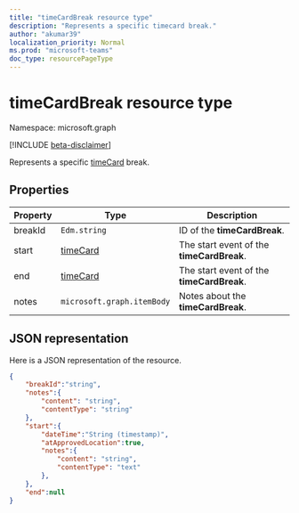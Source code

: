```yaml
---
title: "timeCardBreak resource type"
description: "Represents a specific timecard break."
author: "akumar39"
localization_priority: Normal
ms.prod: "microsoft-teams"
doc_type: resourcePageType
---
```


# timeCardBreak resource type

Namespace: microsoft.graph

[!INCLUDE [beta-disclaimer](../../includes/beta-disclaimer.md)]

Represents a specific [timeCard](timecard.md) break.

## Properties
|Property               |Type           |Description                                                                |
|-----------------------|---------------|---------------------------------------------------------------------------|
| breakId			        |`Edm.string`  |ID of the **timeCardBreak**.|
| start			        |[timeCard](timecardEvent.md)    | The start event of the **timeCardBreak**.|
| end			        |[timeCard](timecard.md)    | The start event of the **timeCardBreak**.|
| notes			        |`microsoft.graph.itemBody`  | Notes about the **timeCardBreak**.|


## JSON representation

Here is a JSON representation of the resource.

<!-- {
  "blockType": "resource",
  "keyProperty": "id",
  "@odata.type": "microsoft.graph.timeCardBreak"
}-->
```json
{
    "breakId":"string",
    "notes":{
        "content": "string",
        "contentType": "string"
    },
    "start":{
        "dateTime":"String (timestamp)",
        "atApprovedLocation":true,
        "notes":{
            "content": "string",
            "contentType": "text"
        },
    },
    "end":null
}
```


<!-- uuid: 8fcb5dbc-d5aa-4681-8e31-b001d5168d79
2015-10-25 14:57:30 UTC -->
<!--
{
  "type": "#page.annotation",
  "description": "timeCardBreak resource",
  "keywords": "",
  "section": "documentation",
  "tocPath": "",
  "suppressions": []
}
-->
